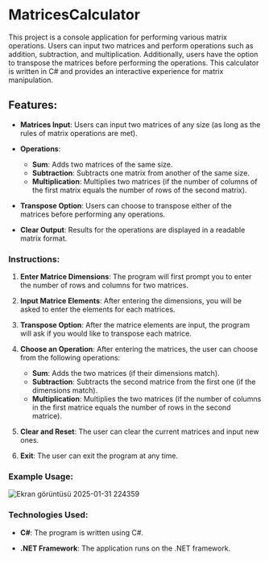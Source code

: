 # MatricesCalculator

This project is a console application for performing various matrix operations. Users can input two matrices and perform operations such as addition, subtraction, and multiplication. Additionally, users have the option to transpose the matrices before performing the operations. This calculator is written in C# and provides an interactive experience for matrix manipulation.

## Features:

- **Matrices Input**: Users can input two matrices of any size (as long as the rules of matrix operations are met).

- **Operations**:
  - **Sum**: Adds two matrices of the same size.
  - **Subtraction**: Subtracts one matrix from another of the same size.
  - **Multiplication**: Multiplies two matrices (if the number of columns of the first matrix equals the number of rows of the second matrix).

- **Transpose Option**: Users can choose to transpose either of the matrices before performing any operations.

- **Clear Output**: Results for the operations are displayed in a readable matrix format.

### Instructions:

1. **Enter Matrice Dimensions**: The program will first prompt you to enter the number of rows and columns for two matrices.

2. **Input Matrice Elements**: After entering the dimensions, you will be asked to enter the elements for each matrices.

3. **Transpose Option**: After the matrice elements are input, the program will ask if you would like to transpose each matrice.

4. **Choose an Operation**: After entering the matrices, the user can choose from the following operations:
   - **Sum**: Adds the two matrices (if their dimensions match).
   - **Subtraction**: Subtracts the second matrice from the first one (if the dimensions match).
   - **Multiplication**: Multiplies the two matrices (if the number of columns in the first matrice equals the number of rows in the second matrice).

5. **Clear and Reset**: The user can clear the current matrices and input new ones.

6. **Exit**: The user can exit the program at any time.

### Example Usage: 

![Ekran görüntüsü 2025-01-31 224359](https://github.com/user-attachments/assets/41e91cbc-7292-4e6b-9c29-7e6858469698)

### Technologies Used:

- **C#**: The program is written using C#.

- **.NET Framework**: The application runs on the .NET framework.
